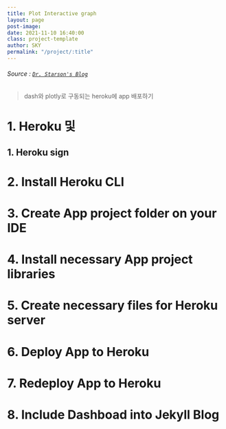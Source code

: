 ```yaml
---
title: Plot Interactive graph
layout: page
post-image: 
date: 2021-11-10 16:40:00
class: project-template
author: SKY
permalink: "/project/:title"
---
```

  
###### Source : [`Dr. Starson's Blog`](https://www.wenyanet.com/opensource/ko/6076863cf33f6b32cd7fba06.html)


> dash와 plotly로 구동되는 heroku에 app 배포하기


# 1. Heroku 및

## 1. Heroku sign

# 2. Install Heroku CLI

# 3. Create App project folder on your IDE

# 4. Install necessary App project libraries

# 5. Create necessary files for Heroku server

# 6. Deploy App to Heroku

# 7. Redeploy App to Heroku

# 8. Include Dashboad into Jekyll Blog



